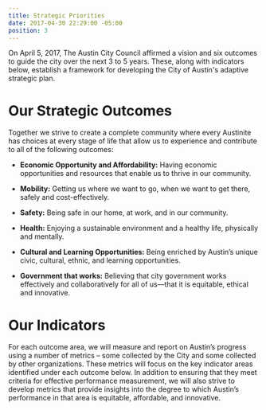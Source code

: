 ```yaml
---
title: Strategic Priorities
date: 2017-04-30 22:29:00 -05:00
position: 3
---
```


On April 5, 2017, The Austin City Council affirmed a vision and six outcomes to guide the city over the next 3 to 5 years. These, along with indicators below, establish a framework for developing the City of Austin's adaptive strategic plan.

# Our Strategic Outcomes

Together we strive to create a complete community where every Austinite has choices at every stage of life that allow us to experience and contribute to all of the following outcomes:

* **Economic Opportunity and Affordability:** Having economic opportunities and resources that enable us to thrive in our community.

* **Mobility:** Getting us where we want to go, when we want to get there, safely and cost-effectively.

* **Safety:** Being safe in our home, at work, and in our community.

* **Health:** Enjoying a sustainable environment and a healthy life, physically and mentally.

* **Cultural and Learning Opportunities:** Being enriched by Austin’s unique civic, cultural, ethnic, and learning opportunities.

* **Government that works:** Believing that city government works effectively and collaboratively for all of us—that it is equitable, ethical and innovative.

# Our Indicators

For each outcome area, we will measure and report on Austin’s progress using a number of metrics – some collected by the City and some collected by other organizations. These metrics will focus on the key indicator areas identified under each outcome below. In addition to ensuring that they meet criteria for effective performance measurement, we will also strive to develop metrics that provide insights into the degree to which Austin’s performance in that area is equitable, affordable, and innovative.